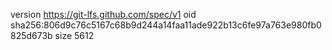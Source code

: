 version https://git-lfs.github.com/spec/v1
oid sha256:806d9c76c5167c68b9d244a14faa11ade922b13c6fe97a763e980fb0825d673b
size 5612
